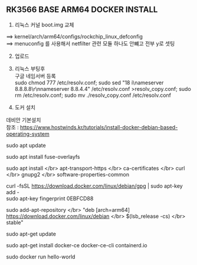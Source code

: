 ## RK3566 BASE ARM64 DOCKER INSTALL

1. 리눅스 커널 boot.img 교체</br>

==> kernel/arch/arm64/configs/rockchip_linux_defconfig</br>
==> menuconfig 를 사용해서 netfilter 관련 모듈 하나도 안뺴고 전부 y로 셋팅

2. 업로드</br>

3. 리눅스 부팅후</br>
구글 네임서버 등록</br>
sudo chmod 777 /etc/resolv.conf; sudo sed "18 i\nameserver 8.8.8.8\\r\\nnameserver 8.8.4.4" /etc/resolv.conf >resolv_copy.conf; sudo rm /etc/resolv.conf; sudo mv ./resolv_copy.conf /etc/resolv.conf</br>

4. 도커 설치

데비안 기본설치</br>
참조 : https://www.hostwinds.kr/tutorials/install-docker-debian-based-operating-system</br>

sudo apt update</br>

sudo apt install fuse-overlayfs</br>

sudo apt install \</br>
apt-transport-https \</br>
ca-certificates \</br>
curl \</br>
gnupg2 \</br>
software-properties-common</br>

curl -fsSL https://download.docker.com/linux/debian/gpg | sudo apt-key add -</br>
sudo apt-key fingerprint 0EBFCD88</br>

sudo add-apt-repository \</br>
"deb [arch=arm64] https://download.docker.com/linux/debian \</br>
$(lsb_release -cs) \</br>
stable"</br>

sudo apt-get update</br>

sudo apt-get install docker-ce docker-ce-cli containerd.io</br>

sudo docker run hello-world</br>
